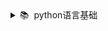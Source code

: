 <details>
<summary>📚&nbsp;&nbsp;python语言基础</summary>
</br>
<details>
<summary>语言元素</summary>

![](/doc/Mind%20maps/res/python之语言元素.png)

</details>

<details>
<summary>分支结构</summary>

![](/doc/Mind%20maps/res/python之分支结构.png)

</details>

<details>
<summary>循环结构</summary>

![](/doc/Mind%20maps/res/python之循环结构.png)

</details>


<details>
<summary>...</summary>
</br>  
<details>
<summary>函数和模块</summary>

![](/doc/Mind%20maps/res/python之函数和模块.png)

</details>

<details>
<summary>常用数据结构</summary>

![](/doc/Mind%20maps/res/python之常用数据结构.png)

</details>

<details>
<summary>面向对象</summary>

![](/doc/Mind%20maps/res/python之面向对象.png)

</details>

<details>
<summary>面向对象进阶</summary>

![](/doc/Mind%20maps/res/python之面向对象进阶.png)

</details>

<details>
<summary>pycharm常用快捷键</summary>

![](/doc/Mind%20maps/res/pycharm常用快捷键.png)

</details>

<details>
<summary>函数进阶</summary>

![](/doc/Mind%20maps/res/python之函数进阶.png)

</details>

<details>
<summary>函数的高级应用</summary>

![](/doc/Mind%20maps/res/python之函数的高级应用.png)

</details>

<details>
<summary>标准库初探</summary>

![](/doc/Mind%20maps/res/python之标准库初探.png)

</details>

<details>
<summary>文件读写与异常处理</summary>

![](/doc/Mind%20maps/res/文件读写与异常处理.png)

</details>

<details>
<summary>序列化和反序列化</summary>

![](/doc/Mind%20maps/res/序列化和反序列化.png)

</details>

<details>
<summary>python之正则表达式</summary>

![](/doc/Mind%20maps/res/正则表达式.png)

</details>

<details>
<summary>python之图像处理</summary>

![](/doc/Mind%20maps/res/python之图像处理.png)

</details>

<details>
<summary>python之读写CSV文件</summary>

![](/doc/Mind%20maps/res/用Python读写CSV文件.png)

</details>

<details>
<summary>python之读写Excel文件</summary>

![](/doc/Mind%20maps/res/用Python读写Excel文件.png)

</details>

</details>

</details>




